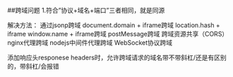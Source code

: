 ##跨域问题
1.符合”协议+域名+端口”三者相同，就是同源

解决方法：
通过jsonp跨域
document.domain + iframe跨域
location.hash + iframe
window.name + iframe跨域
postMessage跨域
跨域资源共享（CORS）
nginx代理跨域
nodejs中间件代理跨域
WebSocket协议跨域



添加响应头responese headers时，允许跨域请求的域名带不带斜杠/还是有区别的，带斜杠/会报错